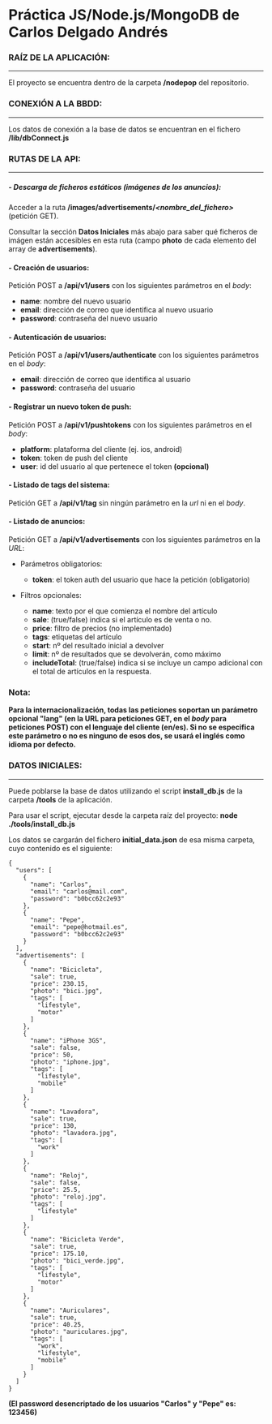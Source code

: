 # Práctica JS/Node.js/MongoDB de Carlos Delgado Andrés


### RAÍZ DE LA APLICACIÓN:
---
El proyecto se encuentra dentro de la carpeta **/nodepop** del repositorio.


### CONEXIÓN A LA BBDD:
---

Los datos de conexión a la base de datos se encuentran en el fichero **/lib/dbConnect.js**


### RUTAS DE LA API:
---


##### - Descarga de ficheros estáticos (imágenes de los anuncios):

Acceder a la ruta **/images/advertisements/_<nombre_del_fichero>_** (petición GET).

Consultar la sección **Datos Iniciales** más abajo para saber qué ficheros de imágen están accesibles en esta ruta (campo **photo** de cada elemento del array de **advertisements**).


#### - Creación de usuarios:

Petición POST a **/api/v1/users** con los siguientes parámetros en el *body*:

* **name**: nombre del nuevo usuario
* **email**: dirección de correo que identifica al nuevo usuario
* **password**: contraseña del nuevo usuario


#### - Autenticación de usuarios:

Petición POST a **/api/v1/users/authenticate** con los siguientes parámetros en el *body*:

* **email**: dirección de correo que identifica al usuario
* **password**: contraseña del usuario


#### - Registrar un nuevo token de push:

Petición POST a **/api/v1/pushtokens** con los siguientes parámetros en el *body*:

* **platform**: plataforma del cliente (ej. ios, android)
* **token**: token de push del cliente
* **user**: id del usuario al que pertenece el token **(opcional)**


#### - Listado de tags del sistema:

Petición GET a **/api/v1/tag** sin ningún parámetro en la *url* ni en el *body*.


#### - Listado de anuncios:

Petición GET a **/api/v1/advertisements** con los siguientes parámetros en la *URL*:

* Parámetros obligatorios:
  * **token**: el token auth del usuario que hace la petición	(obligatorio)


* Filtros opcionales:
  * **name**: texto por el que comienza el nombre del artículo
  * **sale**: (true/false) indica si el artículo es de venta o no.
  * **price**: filtro de precios (no implementado)
  * **tags**: etiquetas del artículo
  * **start**: nº del resultado inicial a devolver
  * **limit**: nº de resultados que se devolverán, como máximo
  * **includeTotal**: (true/false) indica si se incluye un campo adicional con el total de artículos en la respuesta.


### Nota:
**Para la internacionalización, todas las peticiones soportan un parámetro opcional "lang" (en la URL para peticiones GET, en el *body* para peticiones POST) con el lenguaje del cliente (en/es). Si no se especifica este parámetro o no es ninguno de esos dos, se usará el inglés como idioma por defecto.**


### DATOS INICIALES:
---

Puede poblarse la base de datos utilizando el script **install_db.js** de la carpeta **/tools** de la aplicación.

Para usar el script, ejecutar desde la carpeta raíz del proyecto: **node ./tools/install_db.js**

Los datos se cargarán del fichero **initial_data.json** de esa misma carpeta, cuyo contenido es el siguiente:

	
    {
      "users": [
        {
          "name": "Carlos",
          "email": "carlos@mail.com",
          "password": "b0bcc62c2e93"
        },
        {
          "name": "Pepe",
          "email": "pepe@hotmail.es",
          "password": "b0bcc62c2e93"
        }
      ],
      "advertisements": [
        {
          "name": "Bicicleta",
          "sale": true,
          "price": 230.15,
          "photo": "bici.jpg",
          "tags": [
            "lifestyle",
            "motor"
          ]
        },
        {
          "name": "iPhone 3GS",
          "sale": false,
          "price": 50,
          "photo": "iphone.jpg",
          "tags": [
            "lifestyle",
            "mobile"
          ]
        },
        {
          "name": "Lavadora",
          "sale": true,
          "price": 130,
          "photo": "lavadora.jpg",
          "tags": [
            "work"
          ]
        },
        {
          "name": "Reloj",
          "sale": false,
          "price": 25.5,
          "photo": "reloj.jpg",
          "tags": [
            "lifestyle"
          ]
        },
        {
          "name": "Bicicleta Verde",
          "sale": true,
          "price": 175.10,
          "photo": "bici_verde.jpg",
          "tags": [
            "lifestyle",
            "motor"
          ]
        },
        {
          "name": "Auriculares",
          "sale": true,
          "price": 40.25,
          "photo": "auriculares.jpg",
          "tags": [
            "work",
            "lifestyle",
            "mobile"
          ]
        }
      ]
    }

**(El password desencriptado de los usuarios "Carlos" y "Pepe" es: 123456)**
